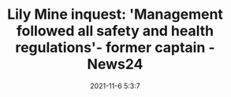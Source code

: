---
"title": "Lily Mine inquest: 'Management followed all safety and health regulations'- former captain - News24"
"date": "2021-11-6 5:3:7"
"feed_name": "GOOGLENEWSMINING"
"feed_website": "https://news.google.com/search?q=mining%2Bincident&hl=en-US&gl=US&ceid=US:en"
"feed_rss": "https://news.google.com/rss/search?q=mining%2Bincident&hl=en-US&gl=US&ceid=US:en"
"link": "https://www.news24.com/news24/southafrica/news/lily-mine-inquest-management-followed-all-safety-and-health-regulations-former-captain-20211105"
"source": "{'href': 'https://www.news24.com', 'title': 'News24'}"
"file": "_posts/2021-1-1-db5fcf7f2530d5ca0730213a0daca7d89e018f57.md"
"accident": "0"
"drilling": "0"
"dead": "0"
"injured": "0"
"arrested": "0"
"place": "unknown place"
"where": "unknown site"
"causes": "unknown"
"place_uri": "unknown place"
---